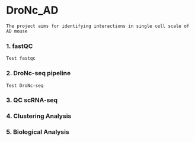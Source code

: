 # DroNc_AD



`The project aims for identifying interactions in single cell scale of AD mouse`


### 1. fastQC

`Test fastqc`


### 2. DroNc-seq pipeline

`Test DroNc-seq`

### 3. QC scRNA-seq 

### 4. Clustering Analysis

### 5. Biological Analysis

 
